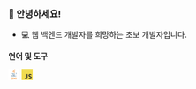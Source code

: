 ### 👋 안녕하세요!


* 💻 웹 백엔드 개발자를 희망하는 초보 개발자입니다.

**언어 및 도구**  


<code><img height="20" src="https://raw.githubusercontent.com/github/explore/80688e429a7d4ef2fca1e82350fe8e3517d3494d/topics/java/java.png"></code>
<code><img height="20" src="https://raw.githubusercontent.com/github/explore/80688e429a7d4ef2fca1e82350fe8e3517d3494d/topics/javascript/javascript.png"></code>
